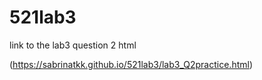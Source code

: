 # 521lab3

link to the lab3 question 2 html

(https://sabrinatkk.github.io/521lab3/lab3_Q2practice.html)
